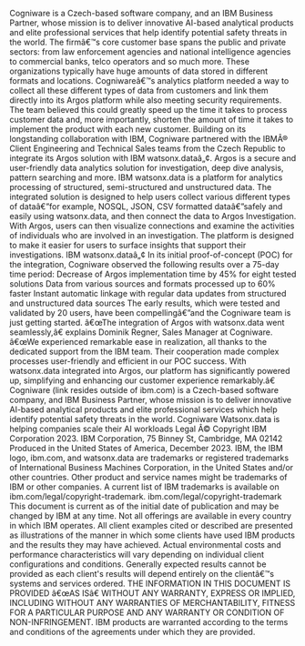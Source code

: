 ﻿Cogniware is a Czech-based software company, and an IBM Business Partner, whose mission is to deliver innovative AI-based analytical products and elite professional services that help identify potential safety threats in the world. The firmâ€™s core customer base spans the public and private sectors: from law enforcement agencies and national intelligence agencies to commercial banks, telco operators and so much more. These organizations typically have huge amounts of data stored in different formats and locations. Cogniwareâ€™s analytics platform needed a way to collect all these different types of data from customers and link them directly into its Argos platform while also meeting security requirements. The team believed this could greatly speed up the time it takes to process customer data and, more importantly, shorten the amount of time it takes to implement the product with each new customer. Building on its longstanding collaboration with IBM, Cogniware partnered with the IBMÂ® Client Engineering and Technical Sales teams from the Czech Republic to integrate its Argos solution with IBM watsonx.dataâ„¢. Argos is a secure and user-friendly data analytics solution for investigation, deep dive analysis, pattern searching and more. IBM watsonx.data is a platform for analytics processing of structured, semi-structured and unstructured data. The integrated solution is designed to help users collect various different types of dataâ€”for example, NOSQL, JSON, CSV formatted dataâ€”safely and easily using watsonx.data, and then connect the data to Argos Investigation. With Argos, users can then visualize connections and examine the activities of individuals who are involved in an investigation. The platform is designed to make it easier for users to surface insights that support their investigations. IBM watsonx.dataâ„¢ In its initial proof-of-concept (POC) for the integration, Cogniware observed the following results over a 75-day time period: Decrease of Argos implementation time by 45% for eight tested solutions Data from various sources and formats processed up to 60% faster Instant automatic linkage with regular data updates from structured and unstructured data sources The early results, which were tested and validated by 20 users, have been compellingâ€”and the Cogniware team is just getting started. â€œThe integration of Argos with watsonx.data went seamlessly,â€ explains Dominik Regner, Sales Manager at Cogniware. â€œWe experienced remarkable ease in realization, all thanks to the dedicated support from the IBM team. Their cooperation made complex processes user-friendly and efficient in our POC success. With watsonx.data integrated into Argos, our platform has significantly powered up, simplifying and enhancing our customer experience remarkably.â€ Cogniware (link resides outside of ibm.com) is a Czech-based software company, and IBM Business Partner, whose mission is to deliver innovative AI-based analytical products and elite professional services which help identify potential safety threats in the world. Cogniware Watsonx.data is helping companies scale their AI workloads Legal Â© Copyright IBM Corporation 2023. IBM Corporation, 75 Binney St, Cambridge, MA 02142 Produced in the United States of America, December 2023. IBM, the IBM logo, ibm.com, and watsonx.data are trademarks or registered trademarks of International Business Machines Corporation, in the United States and/or other countries. Other product and service names might be trademarks of IBM or other companies. A current list of IBM trademarks is available on ibm.com/legal/copyright-trademark. ibm.com/legal/copyright-trademark This document is current as of the initial date of publication and may be changed by IBM at any time. Not all offerings are available in every country in which IBM operates. All client examples cited or described are presented as illustrations of the manner in which some clients have used IBM products and the results they may have achieved. Actual environmental costs and performance characteristics will vary depending on individual client configurations and conditions. Generally expected results cannot be provided as each client's results will depend entirely on the clientâ€™s systems and services ordered. THE INFORMATION IN THIS DOCUMENT IS PROVIDED â€œAS ISâ€ WITHOUT ANY WARRANTY, EXPRESS OR IMPLIED, INCLUDING WITHOUT ANY WARRANTIES OF MERCHANTABILITY, FITNESS FOR A PARTICULAR PURPOSE AND ANY WARRANTY OR CONDITION OF NON-INFRINGEMENT. IBM products are warranted according to the terms and conditions of the agreements under which they are provided.
